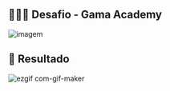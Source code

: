 ##  👨🏻‍💻 Desafio - Gama Academy

![ imagem ](https://user-images.githubusercontent.com/88943961/168204432-161b8b35-460c-4e21-bdae-5a573ffb42c2.png)

##  🧾 Resultado

![ezgif com-gif-maker](https://user-images.githubusercontent.com/100472833/168342866-aabc6528-94c1-4144-a38b-6cc490ff3619.gif)